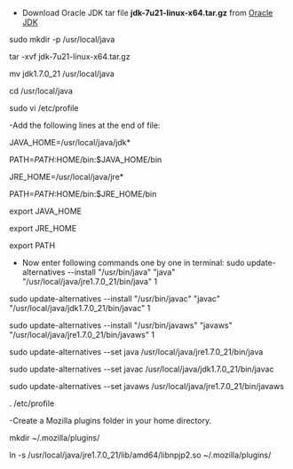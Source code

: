 - Download Oracle JDK tar file **jdk-7u21-linux-x64.tar.gz** from [Oracle JDK](http://www.oracle.com/technetwork/java/javase/downloads/index.html)

sudo mkdir -p /usr/local/java

tar -xvf jdk-7u21-linux-x64.tar.gz

mv jdk1.7.0_21 /usr/local/java

cd /usr/local/java

sudo vi /etc/profile

-Add the following lines at the end of file:

JAVA_HOME=/usr/local/java/jdk*

PATH=$PATH:$HOME/bin:$JAVA_HOME/bin

JRE_HOME=/usr/local/java/jre*

PATH=$PATH:$HOME/bin:$JRE_HOME/bin

export JAVA_HOME

export JRE_HOME

export PATH

- Now enter following commands one by one in terminal:
sudo update-alternatives --install "/usr/bin/java" "java" "/usr/local/java/jre1.7.0_21/bin/java" 1

sudo update-alternatives --install "/usr/bin/javac" "javac" "/usr/local/java/jdk1.7.0_21/bin/javac" 1

sudo update-alternatives --install "/usr/bin/javaws" "javaws" "/usr/local/java/jre1.7.0_21/bin/javaws" 1

sudo update-alternatives --set java /usr/local/java/jre1.7.0_21/bin/java

sudo update-alternatives --set javac /usr/local/java/jdk1.7.0_21/bin/javac

sudo update-alternatives --set javaws /usr/local/java/jre1.7.0_21/bin/javaws

. /etc/profile

-Create a Mozilla plugins folder in your home directory.

mkdir ~/.mozilla/plugins/

ln -s /usr/local/java/jre1.7.0_21/lib/amd64/libnpjp2.so ~/.mozilla/plugins/
